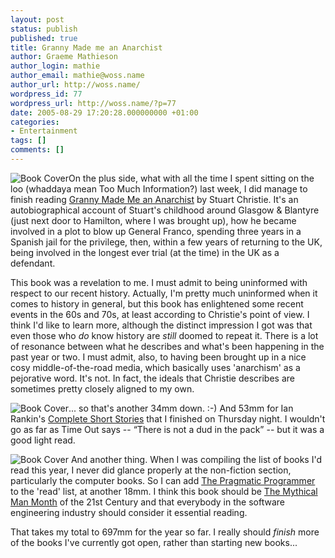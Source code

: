 ```yaml
---
layout: post
status: publish
published: true
title: Granny Made me an Anarchist
author: Graeme Mathieson
author_login: mathie
author_email: mathie@woss.name
author_url: http://woss.name/
wordpress_id: 77
wordpress_url: http://woss.name/?p=77
date: 2005-08-29 17:20:28.000000000 +01:00
categories:
- Entertainment
tags: []
comments: []
---
```

<img class="alignright" src="http://images-eu.amazon.com/images/P/0743259181.02._SCMZZZZZZZ_.jpg" alt="Book Cover"/>On the plus side, what with all the time I spent sitting on the loo (whaddaya mean Too Much Information?) last week, I did manage to finish reading <a href="http://www.amazon.co.uk/exec/obidos/ASIN/0743259181/mathieoftheen-21">Granny Made Me an Anarchist</a> by Stuart Christie.  It's an autobiographical account of Stuart's childhood around Glasgow &amp; Blantyre (just next door to Hamilton, where I was brought up), how he became involved in a plot to blow up General Franco, spending three years in a Spanish jail for the privilege, then, within a few years of returning to the UK, being involved in the longest ever trial (at the time) in the UK as a defendant.

This book was a revelation to me.  I must admit to being uninformed with respect to our recent history.  Actually, I'm pretty much uninformed when it comes to history in general, but this book has enlightened some recent events in the 60s and 70s, at least according to Christie's point of view.  I think I'd like to learn more, although the distinct impression I got was that even those who <em>do</em> know history are <em>still</em> doomed to repeat it.  There is a lot of resonance between what he describes and what's been happening in the past year or two.  I must admit, also, to having been brought up in a nice cosy middle-of-the-road media, which basically uses 'anarchism' as a pejorative word.  It's not.  In fact, the ideals that Christie describes are sometimes pretty closely aligned to my own.

<img src="http://images-eu.amazon.com/images/P/0752869345.02._SCMZZZZZZZ_.jpg" alt="Book Cover" class="alignleft" />... so that's another 34mm down. :-)  And 53mm for Ian Rankin's <a href="http://www.amazon.co.uk/exec/obidos/ASIN/0752869345/mathieoftheen-21">Complete Short Stories</a> that I finished on Thursday night.  I wouldn't go as far as Time Out says -- <q>There is not a dud in the pack</q> -- but it was a good light read.

<img src="http://images-eu.amazon.com/images/P/020161622X.02._SCMZZZZZZZ_.jpg" alt="Book Cover" class="alignright" /> And another thing.  When I was compiling the list of books I'd read this year, I never did glance properly at the non-fiction section, particularly the computer books.  So I can add <a href="http://www.amazon.co.uk/exec/obidos/ASIN/020161622X/mathieoftheen-21">The Pragmatic Programmer</a> to the 'read' list, at another 18mm.  I think this book should be <a href="http://www.amazon.co.uk/exec/obidos/ASIN/0201835959/mathieoftheen-21">The Mythical Man Month</a> of the 21st Century and that everybody in the software engineering industry should consider it essential reading.

That takes my total to 697mm for the year so far.  I really should <em>finish</em> more of the books I've currently got open, rather than starting new books...
